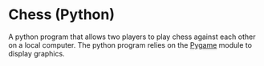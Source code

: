 # Chess (Python)

A python program that allows two players to play chess against each other on a local computer. The python program relies on the <a href="https://www.pygame.org/news" target="blank">Pygame</a> module to display graphics.
